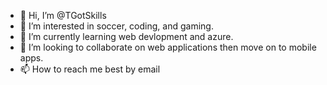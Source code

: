 - 👋 Hi, I’m @TGotSkills
- 👀 I’m interested in soccer, coding, and gaming.
- 🌱 I’m currently learning web devlopment and azure.
- 💞️ I’m looking to collaborate on web applications then move on to mobile apps.
- 📫 How to reach me best by email

<!---
TGotSkills/TGotSkills is a ✨ special ✨ repository because its `README.md` (this file) appears on your GitHub profile.
You can click the Preview link to take a look at your changes.
--->
